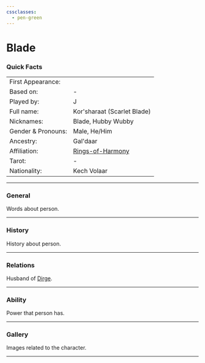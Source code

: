 ```yaml
---
cssclasses:
  - pen-green
---
```

# Blade
### Quick Facts

|                    |                                                    |
| ------------------ | -------------------------------------------------- |
| First Appearance:  |                                                    |
| Based on:          | -                                                  |
| Played by:         | J                                                  |
| Full name:         | Kor'sharaat (Scarlet Blade)                        |
| Nicknames:         | Blade, Hubby Wubby                                 |
| Gender & Pronouns: | Male, He/Him                                       |
| Ancestry:          | Gal'daar                                           |
| Affiliation:       | [Rings-of-Harmony](../-Groups/Rings-of-Harmony.md) |
| Tarot:             | -                                                  |
| Nationality:       | Kech Volaar                                        |
***
### General
Words about person.

***
### History
History about person.

***
### Relations
Husband of [Dirge](Dirge.md).

***
### Ability
Power that person has.

***
### Gallery
Images related to the character.

***
